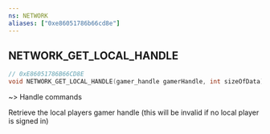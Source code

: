 ```yaml
---
ns: NETWORK
aliases: ["0xe86051786b66cd8e"]
---
```

## NETWORK_GET_LOCAL_HANDLE

```c
// 0xE86051786B66CD8E
void NETWORK_GET_LOCAL_HANDLE(gamer_handle gamerHandle, int sizeOfData);
```

~> Handle commands

Retrieve the local players gamer handle (this will be invalid if no local player is signed in)


